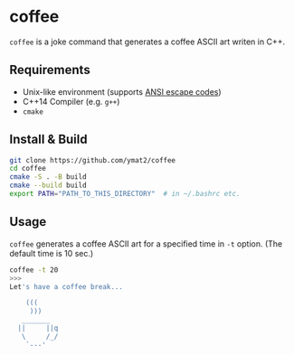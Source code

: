 # coffee
`coffee` is a joke command that generates a coffee ASCII art writen in C++.

## Requirements
- Unix-like environment (supports [ANSI escape codes](https://gist.github.com/fnky/458719343aabd01cfb17a3a4f7296797))
- C++14 Compiler (e.g. `g++`)
- `cmake`

## Install & Build
```bash
git clone https://github.com/ymat2/coffee
cd coffee
cmake -S . -B build
cmake --build build
export PATH="PATH_TO_THIS_DIRECTORY"  # in ~/.bashrc etc.
```

## Usage
`coffee` generates a coffee ASCII art for a specified time in `-t` option.
(The default time is 10 sec.)

```bash
coffee -t 20
>>>
Let's have a coffee break...

    (((
     )))
   _______
  ||     ||q
   \     /_/
    `---'
```
